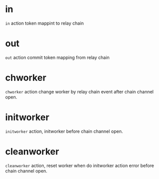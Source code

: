 <h1 class="contract"> in </h1>

`in` action token mappint to relay chain

<h1 class="contract"> out </h1>

`out` action commit token mapping from relay chain

<h1 class="contract"> chworker </h1>

`chworker` action change worker by relay chain event after chain channel open.

<h1 class="contract"> initworker </h1>

`initworker` action, initworker before chain channel open.

<h1 class="contract"> cleanworker </h1>

`cleanworker` action, reset worker when do initworker action error before chain channel open.
